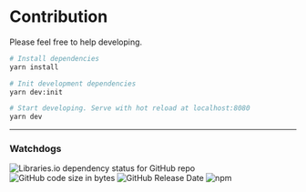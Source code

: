 # Contribution

Please feel free to help developing.

```bash
# Install dependencies
yarn install

# Init development dependencies
yarn dev:init

# Start developing. Serve with hot reload at localhost:8080
yarn dev
```

---

### Watchdogs

![Libraries.io dependency status for GitHub repo](https://img.shields.io/librariesio/github/reactive-technology/vue-timepicker?style=flat-square)
![GitHub code size in bytes](https://img.shields.io/github/languages/code-size/reactive-technology/vue-timepicker?style=flat-square)
![GitHub Release Date](https://img.shields.io/github/release-date/reactive-technology/vue-timepicker?style=flat-square)
![npm](https://img.shields.io/npm/dw/reactive-technology/vue-timepicker?style=flat-square)
